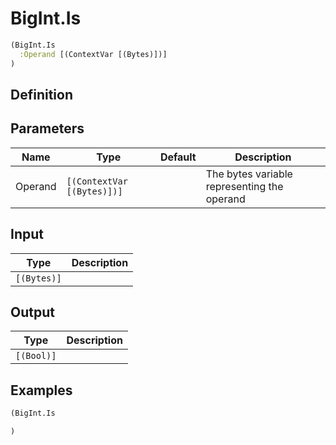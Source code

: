 # BigInt.Is

```clojure
(BigInt.Is
  :Operand [(ContextVar [(Bytes)])]
)
```

## Definition


## Parameters
| Name | Type | Default | Description |
|------|------|---------|-------------|
| Operand | `[(ContextVar [(Bytes)])]` |  | The bytes variable representing the operand |


## Input
| Type | Description |
|------|-------------|
| `[(Bytes)]` |  |


## Output
| Type | Description |
|------|-------------|
| `[(Bool)]` |  |


## Examples

```clojure
(BigInt.Is

)
```
